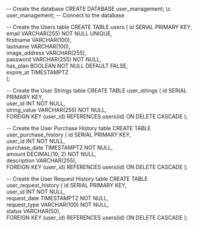 -- Create the database
CREATE DATABASE user_management;
\c user_management;  -- Connect to the database

-- Create the Users table
CREATE TABLE users (
    id SERIAL PRIMARY KEY,                         
    email VARCHAR(255) NOT NULL UNIQUE,           
    firstname VARCHAR(100),                        
    lastname VARCHAR(100),                         
    image_address VARCHAR(255),                    
    password VARCHAR(255) NOT NULL,                
    has_plan BOOLEAN NOT NULL DEFAULT FALSE,       
    expire_at TIMESTAMPTZ                         
);

-- Create the User Strings table
CREATE TABLE user_strings (
    id SERIAL PRIMARY KEY,                         
    user_id INT NOT NULL,                          
    string_value VARCHAR(255) NOT NULL,            
    FOREIGN KEY (user_id) REFERENCES users(id) ON DELETE CASCADE
);

-- Create the User Purchase History table
CREATE TABLE user_purchase_history (
    id SERIAL PRIMARY KEY,                         
    user_id INT NOT NULL,                          
    purchase_date TIMESTAMPTZ NOT NULL,           
    amount DECIMAL(10, 2) NOT NULL,               
    description VARCHAR(255),                       
    FOREIGN KEY (user_id) REFERENCES users(id) ON DELETE CASCADE
);

-- Create the User Request History table
CREATE TABLE user_request_history (
    id SERIAL PRIMARY KEY,                         
    user_id INT NOT NULL,                          
    request_date TIMESTAMPTZ NOT NULL,            
    request_type VARCHAR(100) NOT NULL,            
    status VARCHAR(50),                            
    FOREIGN KEY (user_id) REFERENCES users(id) ON DELETE CASCADE
);